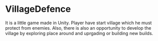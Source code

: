 # VillageDefence
 It is a little game made in Unity. Player have start village which he must protect from enemies. Also, there is also an opportunity to develop the village by exploring place around and uprgading or building new builds.
